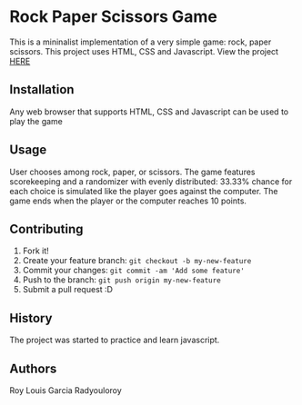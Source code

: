 
# Rock Paper Scissors Game

This is a mininalist implementation of a very simple game: rock, paper scissors. This project uses HTML, CSS and Javascript. View the project <a href="http://nostradmsx.com/portfolioentries/currentprojects/rockpaperscissors/" target="_blank">HERE</a>

## Installation

Any web browser that supports HTML, CSS and Javascript can be used to play the game

## Usage

User chooses among rock, paper, or scissors. The game features scorekeeping and a randomizer with evenly distributed: 33.33% chance for each choice is simulated like the player goes against the computer. The game ends when the player or the computer reaches 10 points. 

## Contributing

1. Fork it!
2. Create your feature branch: `git checkout -b my-new-feature`
3. Commit your changes: `git commit -am 'Add some feature'`
4. Push to the branch: `git push origin my-new-feature`
5. Submit a pull request :D

## History

The project was started to practice and learn javascript.

## Authors

Roy Louis Garcia
Radyouloroy
